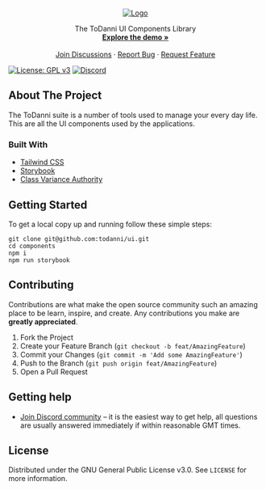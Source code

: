[repo-url]: https://github.com/todanni/components

<br />
<p align="center">
  <a href="https://github.com/todanni">
    <img src="https://i.imgur.com/HrJnOou.png" alt="Logo">
  </a>

  <p align="center">
    The ToDanni UI Components Library 
    <br />
    <a href="https://finance-planner-todanni.vercel.app/"><strong>Explore the demo »</strong></a>
    <br />
    <br />
    <a href="https://discord.gg/Q7yU6zqBcG">Join Discussions</a>
    ·
    <a href="https://github.com/toDanni/finance-planner/issues">Report Bug</a>
    ·
    <a href="https://github.com/toDanni/finance-planner/issues">Request Feature</a>
  </p>
</p>

[![License: GPL v3](https://img.shields.io/badge/License-GPLv3-blue.svg)](https://www.gnu.org/licenses/gpl-3.0)
[![Discord](https://img.shields.io/badge/Chat%20on-Discord-%235865f2)](https://discord.gg/Q7yU6zqBcG)

## About The Project

The ToDanni suite is a number of tools used to manage your every day life. This are all the UI components used by the applications.

### Built With

- [Tailwind CSS](https://tailwindcss.com)
- [Storybook](https://storybook.js.org/)
- [Class Variance Authority](https://cva.style/docs)

## Getting Started

To get a local copy up and running follow these simple steps:

```shell
git clone git@github.com:todanni/ui.git
cd components
npm i
npm run storybook
```

## Contributing

Contributions are what make the open source community such an amazing place to be learn, inspire, and create. Any contributions you make are **greatly appreciated**.

1. Fork the Project
2. Create your Feature Branch (`git checkout -b feat/AmazingFeature`)
3. Commit your Changes (`git commit -m 'Add some AmazingFeature'`)
4. Push to the Branch (`git push origin feat/AmazingFeature`)
5. Open a Pull Request

## Getting help

- [Join Discord community](https://discord.gg/Q7yU6zqBcG) – it is the easiest way to get help, all questions are usually answered immediately if within reasonable GMT times.

## License

Distributed under the GNU General Public License v3.0. See `LICENSE` for more information.
